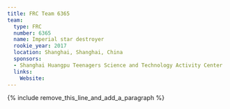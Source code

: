 ```yaml
---
title: FRC Team 6365
team:
  type: FRC
  number: 6365
  name: Imperial star destroyer
  rookie_year: 2017
  location: Shanghai, Shanghai, China
  sponsors:
  - Shanghai Huangpu Teenagers Science and Technology Activity Center
  links:
    Website:
---
```


{% include remove_this_line_and_add_a_paragraph %}